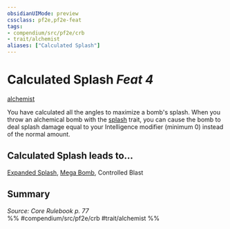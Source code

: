 ```yaml
---
obsidianUIMode: preview
cssclass: pf2e,pf2e-feat
tags:
- compendium/src/pf2e/crb
- trait/alchemist
aliases: ["Calculated Splash"]
---
```

# Calculated Splash  *Feat 4*  
[alchemist](/rules/traits/alchemist.md)  


You have calculated all the angles to maximize a bomb's splash. When you throw an alchemical bomb with the [splash](/rules/traits/splash.md) trait, you can cause the bomb to deal splash damage equal to your Intelligence modifier (minimum 0) instead of the normal amount.

## Calculated Splash leads to...

[Expanded Splash](/compendium/feats/expanded-splash.md), [Mega Bomb](/compendium/feats/mega-bomb.md), Controlled Blast

## Summary

*Source: Core Rulebook p. 77*  
%% #compendium/src/pf2e/crb #trait/alchemist %%